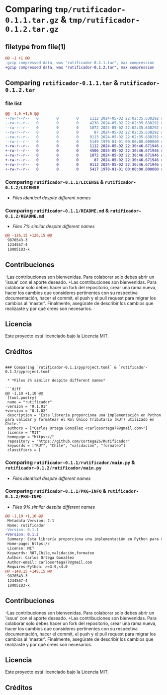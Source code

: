 # Comparing `tmp/rutificador-0.1.1.tar.gz` & `tmp/rutificador-0.1.2.tar.gz`

## filetype from file(1)

```diff
@@ -1 +1 @@
-gzip compressed data, was "rutificador-0.1.1.tar", max compression
+gzip compressed data, was "rutificador-0.1.2.tar", max compression
```

## Comparing `rutificador-0.1.1.tar` & `rutificador-0.1.2.tar`

### file list

```diff
@@ -1,6 +1,6 @@
--rw-r--r--   0        0        0     1112 2024-05-02 22:02:35.638292 rutificador-0.1.1/LICENSE
--rw-r--r--   0        0        0     4238 2024-05-02 22:02:35.638292 rutificador-0.1.1/README.md
--rw-r--r--   0        0        0     1072 2024-05-02 22:02:35.638292 rutificador-0.1.1/pyproject.toml
--rw-r--r--   0        0        0       87 2024-05-02 22:02:35.638292 rutificador-0.1.1/rutificador/__init__.py
--rw-r--r--   0        0        0     9113 2024-05-02 22:02:35.638292 rutificador-0.1.1/rutificador/main.py
--rw-r--r--   0        0        0     5149 1970-01-01 00:00:00.000000 rutificador-0.1.1/PKG-INFO
+-rw-r--r--   0        0        0     1112 2024-05-02 22:30:46.671946 rutificador-0.1.2/LICENSE
+-rw-r--r--   0        0        0     4506 2024-05-02 22:30:46.671946 rutificador-0.1.2/README.md
+-rw-r--r--   0        0        0     1072 2024-05-02 22:30:46.671946 rutificador-0.1.2/pyproject.toml
+-rw-r--r--   0        0        0       87 2024-05-02 22:30:46.671946 rutificador-0.1.2/rutificador/__init__.py
+-rw-r--r--   0        0        0     9113 2024-05-02 22:30:46.671946 rutificador-0.1.2/rutificador/main.py
+-rw-r--r--   0        0        0     5417 1970-01-01 00:00:00.000000 rutificador-0.1.2/PKG-INFO
```

### Comparing `rutificador-0.1.1/LICENSE` & `rutificador-0.1.2/LICENSE`

 * *Files identical despite different names*

### Comparing `rutificador-0.1.1/README.md` & `rutificador-0.1.2/README.md`

 * *Files 7% similar despite different names*

```diff
@@ -126,15 +126,15 @@
 9876543-3
 1234567-4
 18005183-k
 ```
 
 ## Contribuciones
 
-Las contribuciones son bienvenidas. Para colaborar solo debes abrir un 'issue' con el aporte deseado.
+Las contribuciones son bienvenidas. Para colaborar solo debes hacer un fork del repositorio, crear una rama nueva, hacer los cambios que consideres pertinentes con su respectiva documentación, hacer el commit, el push y el pull request para migrar los cambios al 'master'. Finalmente, asegúrate de describir los cambios que realizaste y por qué crees son necesarios.
 
 ## Licencia
 
 Este proyecto está licenciado bajo la Licencia MIT.
 
 ## Créditos
```

### Comparing `rutificador-0.1.1/pyproject.toml` & `rutificador-0.1.2/pyproject.toml`

 * *Files 2% similar despite different names*

```diff
@@ -1,10 +1,10 @@
 [tool.poetry]
 name = "rutificador"
-version = "0.1.01"
+version = "0.1.02"
 description = "Esta librería proporciona una implementación en Python para validar y formatear el Rol Único Tributario (RUT) utilizado en Chile."
 authors = ["Carlos Ortega González <carlosortega77@gmail.com>"]
 license = "MIT"
 homepage = "https://"
 repository = "https://github.com/cortega26/Rutificador"
 keywords = ["RUT", "Chile", "validación", "formateo"]
 classifiers = [
```

### Comparing `rutificador-0.1.1/rutificador/main.py` & `rutificador-0.1.2/rutificador/main.py`

 * *Files identical despite different names*

### Comparing `rutificador-0.1.1/PKG-INFO` & `rutificador-0.1.2/PKG-INFO`

 * *Files 9% similar despite different names*

```diff
@@ -1,10 +1,10 @@
 Metadata-Version: 2.1
 Name: rutificador
-Version: 0.1.1
+Version: 0.1.2
 Summary: Esta librería proporciona una implementación en Python para validar y formatear el Rol Único Tributario (RUT) utilizado en Chile.
 Home-page: https://
 License: MIT
 Keywords: RUT,Chile,validación,formateo
 Author: Carlos Ortega González
 Author-email: carlosortega77@gmail.com
 Requires-Python: >=3.9,<4.0
@@ -148,15 +148,15 @@
 9876543-3
 1234567-4
 18005183-k
 ```
 
 ## Contribuciones
 
-Las contribuciones son bienvenidas. Para colaborar solo debes abrir un 'issue' con el aporte deseado.
+Las contribuciones son bienvenidas. Para colaborar solo debes hacer un fork del repositorio, crear una rama nueva, hacer los cambios que consideres pertinentes con su respectiva documentación, hacer el commit, el push y el pull request para migrar los cambios al 'master'. Finalmente, asegúrate de describir los cambios que realizaste y por qué crees son necesarios.
 
 ## Licencia
 
 Este proyecto está licenciado bajo la Licencia MIT.
 
 ## Créditos
```

